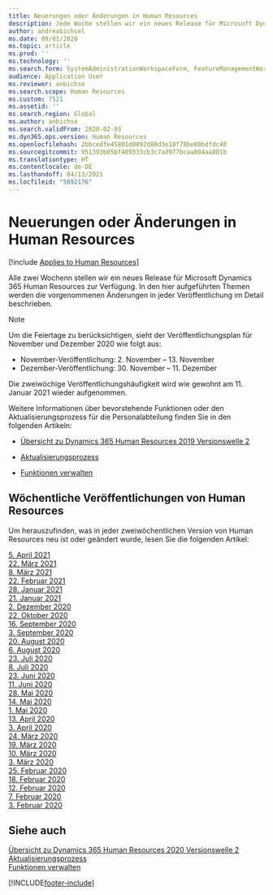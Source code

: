 ```yaml
---
title: Neuerungen oder Änderungen in Human Resources
description: Jede Woche stellen wir ein neues Release für Microsoft Dynamics 365 Human Resources zur Verfügung. In den hier aufgeführten Themen werden die wöchentlich vorgenommenen Änderungen im Detail beschrieben.
author: andreabichsel
ms.date: 09/01/2020
ms.topic: article
ms.prod: ''
ms.technology: ''
ms.search.form: SystemAdministrationWorkspaceForm, FeatureManagementWorkspace
audience: Application User
ms.reviewer: anbichse
ms.search.scope: Human Resources
ms.custom: 7521
ms.assetid: ''
ms.search.region: Global
ms.author: anbichse
ms.search.validFrom: 2020-02-03
ms.dyn365.ops.version: Human Resources
ms.openlocfilehash: 2bbcedfe45801d0892d80d3e18f78be00bdfdc40
ms.sourcegitcommit: 951393b05bf409333cb3c7ad977bcaa804aa801b
ms.translationtype: HT
ms.contentlocale: de-DE
ms.lasthandoff: 04/13/2021
ms.locfileid: "5892176"
---
```

# <a name="whats-new-or-changed-in-human-resources"></a>Neuerungen oder Änderungen in Human Resources

[!include [Applies to Human Resources](../includes/applies-to-hr.md)]

Alle zwei Wochenn stellen wir ein neues Release für Microsoft Dynamics 365 Human Resources zur Verfügung. In den hier aufgeführten Themen werden die vorgenommenen Änderungen in jeder Veröffentlichung im Detail beschrieben.

>[!NOTE]
>Um die Feiertage zu berücksichtigen, sieht der Veröffentlichungsplan für November und Dezember 2020 wie folgt aus:
>
>- November-Veröffentlichung: 2. November – 13. November
>- Dezember-Veröffentlichung: 30. November – 11. Dezember
> 
>Die zweiwöchige Veröffentlichungshäufigkeit wird wie gewohnt am 11. Januar 2021 wieder aufgenommen.

Weitere Informationen über bevorstehende Funktionen oder den Aktualisierungsprozess für die Personalabteilung finden Sie in den folgenden Artikeln: 

- [Übersicht zu Dynamics 365 Human Resources 2019 Versionswelle 2](/dynamics365-release-plan/2019wave2/dynamics365-human-resources/)

- [Aktualisierungsprozess](hr-admin-setup-update-process.md)

- [Funktionen verwalten](hr-admin-manage-features.md)

## <a name="human-resources-weekly-releases"></a>Wöchentliche Veröffentlichungen von Human Resources

Um herauszufinden, was in jeder zweiwöchentlichen Version von Human Resources neu ist oder geändert wurde, lesen Sie die folgenden Artikel:

[5. April 2021](hr-whats-new-2021-04-05.md)</br>
[22. März 2021](hr-whats-new-2021-03-22.md)</br>
[8. März 2021](hr-whats-new-2021-03-08.md)</br>
[22. Februar 2021](hr-whats-new-2021-02-22.md)</br>
[28. Januar 2021](hr-whats-new-2021-01-28.md)</br>
[21. Januar 2021](hr-whats-new-2021-01-21.md)</br>
[2. Dezember 2020](hr-whats-new-2020-12-02.md)</br>
[22. Oktober 2020](hr-whats-new-2020-10-22.md)</br>
[16. September 2020](hr-whats-new-2020-09-16.md)</br>
[3. September 2020](hr-whats-new-2020-09-03.md)</br>
[20. August 2020](hr-whats-new-2020-08-20.md)</br>
[6. August 2020](hr-whats-new-2020-08-06.md)</br>
[23. Juli 2020](hr-whats-new-2020-07-23.md)</br>
[8. Juli 2020](hr-whats-new-2020-07-08.md)</br>
[23. Juni 2020](hr-whats-new-2020-06-23.md)</br>
[11. Juni 2020](hr-whats-new-2020-06-11.md)</br>
[28. Mai 2020](hr-whats-new-2020-05-28.md)</br>
[14. Mai 2020](hr-whats-new-2020-05-14.md)</br>
[1. Mai 2020](hr-whats-new-2020-05-01.md)</br>
[13. April 2020](hr-whats-new-2020-04-13.md)</br>
[3. April 2020](hr-whats-new-2020-04-03.md)</br>
[24. März 2020](hr-whats-new-2020-03-24.md)</br>
[19. März 2020](hr-whats-new-2020-03-19.md)</br>
[10. März 2020](hr-whats-new-2020-03-10.md)</br>
[3. März 2020](hr-whats-new-2020-03-03.md)</br>
[25. Februar 2020](hr-whats-new-2020-02-25.md)</br>
[18. Februar 2020](hr-whats-new-2020-02-18.md)</br>
[12. Februar 2020](hr-whats-new-2020-02-12.md)</br>
[7. Februar 2020](hr-whats-new-2020-02-07.md)</br>
[3. Februar 2020](hr-whats-new-2020-02-03.md)

## <a name="see-also"></a>Siehe auch

[Übersicht zu Dynamics 365 Human Resources 2020 Versionswelle 2](/dynamics365-release-plan/2020wave2/human-resources/dynamics365-human-resources/)</br>
[Aktualisierungsprozess](hr-admin-setup-update-process.md)</br>
[Funktionen verwalten](hr-admin-manage-features.md)


[!INCLUDE[footer-include](../includes/footer-banner.md)]